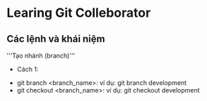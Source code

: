 # Learing Git Colleborator

## Các lệnh và khái niệm

'''Tạo nhánh (branch)'''
+ Cách 1: 
* git branch <branch_name>: ví dụ: git branch development
* git checkout <branch_name>: ví dụ: git checkout development

